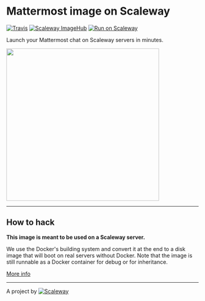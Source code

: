 # Mattermost image on Scaleway

[![Travis](https://img.shields.io/travis/scaleway-community/scaleway-mattermost.svg)](https://travis-ci.org/scaleway-community/scaleway-mattermost)
[![Scaleway ImageHub](https://img.shields.io/badge/ImageHub-view-ff69b4.svg)](https://hub.scaleway.com/mattermost.html)
[![Run on Scaleway](https://img.shields.io/badge/Scaleway-run-69b4ff.svg)](https://cloud.scaleway.com/#/servers/new?image=coming-soon)


Launch your Mattermost chat on Scaleway servers in minutes.

<img src="https://dentrassi.de/wp-content/uploads/matermost_square.png" width="400px" />

---

## How to hack

**This image is meant to be used on a Scaleway server.**

We use the Docker's building system and convert it at the end to a disk image that will boot on real servers without Docker. Note that the image is still runnable as a Docker container for debug or for inheritance.

[More info](https://github.com/scaleway/image-builder)

---

A project by [![Scaleway](https://avatars1.githubusercontent.com/u/5185491?v=3&s=42)](https://www.scaleway.com/)
